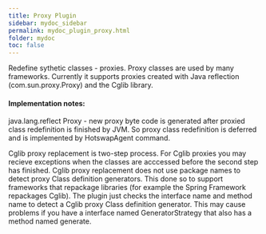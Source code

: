 ```yaml
---
title: Proxy Plugin
sidebar: mydoc_sidebar
permalink: mydoc_plugin_proxy.html
folder: mydoc
toc: false
---
```


Redefine sythetic classes - proxies. Proxy classes are used by many frameworks. Currently it supports proxies created with Java reflection
(com.sun.proxy.Proxy) and the Cglib library.

#### Implementation notes:
java.lang.reflect Proxy - new proxy byte code is generated after proxied class redefinition is finished by JVM. So proxy class redefinition is deferred
and is implemented by HotswapAgent command.

Cglib proxy replacement is two-step process. For Cglib proxies you may recieve exceptions when the classes are acccessed before the second step has finished.
Cglib proxy replacement does not use package names to detect proxy Class definition generators. This done so to support frameworks that repackage libraries
(for example the Spring Framework repackages Cglib). The plugin just checks the interface name and method name to detect a Cglib proxy Class definition generator.
This may cause problems if you have a interface named GeneratorStrategy that also has a method named generate.
